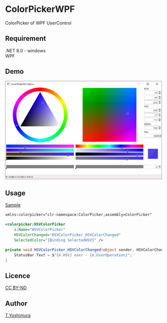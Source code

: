 # ColorPickerWPF
 ColorPicker of WPF UserControl

## Requirement
.NET 8.0 - windows  
WPF  

## Demo
![Demo](images/demo.png)

## Usage

[Sample](ColorPickerGUITest)

```xml
xmlns:colorpicker="clr-namespace:ColorPicker;assembly=ColorPicker"
```

```xml
<colorpicker:HSVColorPicker
    x:Name="HSVColorPicker"
    HSVColorChanged="HSVColorPicker_HSVColorChanged"
    SelectedColor="{Binding SelectedHSV}" />
```

```csharp
private void HSVColorPicker_HSVColorChanged(object sender, HSVColorChangedEventArgs e) {
    StatusBar.Text = $"{e.HSV} user - {e.UserOperation}";
}
```

## Licence
[CC BY-ND](LICENSE)

## Author

[T.Yoshimura](https://github.com/tk-yoshimura)